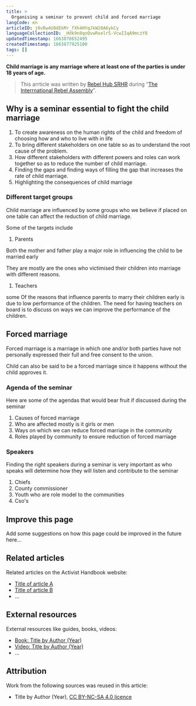 ```yaml
---
title: >
  Organising a seminar to prevent child and forced marriage 
langCode: en
articleID: j0vRw4U8dEkMr_fXh4HYqJkW28A6ykCy
languageCollectionID: _Hdk9n8qoQvwRxelrS-VcwIIqA9mczY8
updatedTimestamp: 1663878652495
createdTimestamp: 1663877925100
tags: []
---
```


**Child marriage is any marriage where at least one of the parties is under 18 years of age.**

> This arrticle was written by [Rebel Hub SRHR](https://www.instagram.com/__wanjikumwangi/?igshid=YmMyMTA2M2Y%3D) during “[The Interrnational Rebel Assembly](/rebelassembly/hub)”.

## Why is a seminar essential to fight the child marriage

1.  To create awareness on the human rights of the child and freedom of choosing how and who to live with in life
2.  To bring different stakeholders on one table so as to understand the root cause of the problem.
3.  How different stakeholders with different powers and roles can work together so as to reduce the number of child marriage.
4.  Finding the gaps and finding ways of filling the gap that increases the rate of child marriage.
5.  Highlighting the consequences of child marriage

### **Different target groups**

Child marriage are influenced by some groups who we believe if placed on one table can affect the reduction of child marriage.

Some of the targets include

1.  Parents

Both the mother and father play a major role in influencing the child to be married early

They are mostly are the ones who victimised their children into marriage with different reasons.

1.  Teachers

some Of the reasons that influence parents to marry their children early is due to low performance of the children. The need for having teachers on board is to discuss on ways we can improve the performance of the children.

## Forced marriage

Forced marriage is a marriage in which one and/or both parties have not personally expressed their full and free consent to the union.

Child can also be said to be a forced marriage since it happens without the child approves it.

### **Agenda of the seminar**

Here are some of the agendas that would bear fruit if discussed during the seminar

1.  Causes of forced marriage
2.  Who are affected mostly is it girls or men
3.  Ways on which we can reduce forced marriage in the community
4.  Roles played by community to ensure reduction of forced marriage

### **Speakers**

Finding the right speakers during a seminar is very important as who speaks will determine how they will listen and contribute to the seminar

1.  Chiefs
2.  County commissioner
3.  Youth who are role model to the communities
4.  Cso's

## Improve this page

Add some suggestions on how this page could be improved in the future here…

## Related articles

Related articles on the Activist Handbook website:

-   [Title of article A](/home/)
-   [Title of article B](/home/)
-   …

## External resources

External resources like guides, books, videos:

-   [Book: Title by Author (Year)](/support/content/reference)
-   [Video: Title by Author (Year)](/support/content/reference)
-   …

## Attribution

Work from the following sources was reused in this article:

-   Title by Author (Year), [CC BY-NC-SA 4.0 licence](https://creativecommons.org/licenses/by-nc-sa/4.0/)